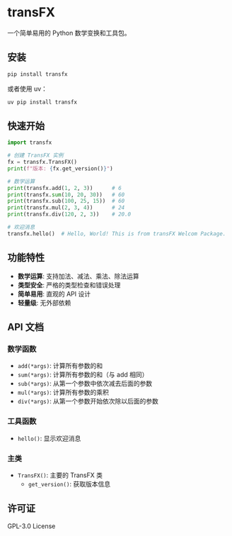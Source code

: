 # transFX

一个简单易用的 Python 数学变换和工具包。

## 安装

```bash
pip install transfx
```

或者使用 uv：

```bash
uv pip install transfx
```

## 快速开始

```python
import transfx

# 创建 TransFX 实例
fx = transfx.TransFX()
print(f"版本: {fx.get_version()}")

# 数学运算
print(transfx.add(1, 2, 3))      # 6
print(transfx.sum(10, 20, 30))   # 60
print(transfx.sub(100, 25, 15))  # 60
print(transfx.mul(2, 3, 4))      # 24
print(transfx.div(120, 2, 3))    # 20.0

# 欢迎消息
transfx.hello()  # Hello, World! This is from transFX Welcom Package.
```

## 功能特性

- **数学运算**: 支持加法、减法、乘法、除法运算
- **类型安全**: 严格的类型检查和错误处理
- **简单易用**: 直观的 API 设计
- **轻量级**: 无外部依赖

## API 文档

### 数学函数

- `add(*args)`: 计算所有参数的和
- `sum(*args)`: 计算所有参数的和（与 add 相同）
- `sub(*args)`: 从第一个参数中依次减去后面的参数
- `mul(*args)`: 计算所有参数的乘积
- `div(*args)`: 从第一个参数开始依次除以后面的参数

### 工具函数

- `hello()`: 显示欢迎消息

### 主类

- `TransFX()`: 主要的 TransFX 类
  - `get_version()`: 获取版本信息

## 许可证

GPL-3.0 License
